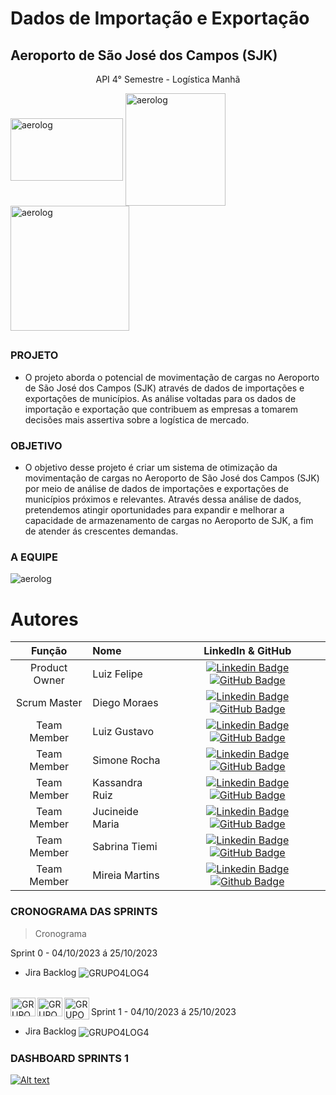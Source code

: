 # Dados de Importação e Exportação 
## Aeroporto de São José dos Campos (SJK)
<p align="center">
API 4° Semestre - Logística Manhã
  <div>
<img align="center" alt="aerolog" height="100" width="180" src="http://fatecsjc-prd.azurewebsites.net/static/media/logo.b8e0d5a7.png">
<img align="center" alt="aerolog" height="180" width="160" src="http://fatecsjc-prd.azurewebsites.net/static/media/cps.51739082.png">
<img align="center" alt="aerolog" height="200" width="190" src="https://cdn.discordapp.com/attachments/1024726813685067976/1159520631419850772/governo-do-estado-de-sao-paulo-logo.png">
  </div>

##

### PROJETO
- O projeto aborda o potencial de movimentação de cargas no Aeroporto de São José dos Campos (SJK) através de dados de importações e exportações de municípios. As análise voltadas para os dados de importação e exportação que contribuem as empresas a tomarem decisões mais assertiva sobre a logística de mercado.
### OBJETIVO
- O objetivo desse projeto é criar um sistema de otimização da movimentação de cargas no Aeroporto de São José dos Campos (SJK) por meio de análise de dados de importações e exportações de municípios próximos e relevantes. Através dessa análise de dados, pretendemos atingir oportunidades para expandir e melhorar a capacidade de armazenamento de cargas no Aeroporto de SJK, a fim de atender ás crescentes demandas.
  
### A EQUIPE
<div>
  <img alt="aerolog" src="https://cdn.discordapp.com/attachments/1024726813685067976/1159551697379668008/aerolog.png">
</div>

# Autores
| Função | Nome | LinkedIn & GitHub |
| :-----------: | :------------------------------------ | :-------------------------------------------------------------------------------------------------------------------------------------------------------------------------------------------------------------------------------------------------------------------------------------------------------------------------: |
| Product Owner | Luiz Felipe | [![Linkedin Badge](https://img.shields.io/badge/Linkedin-blue?style=flat-square&logo=Linkedin&logoColor=white)](https://www.linkedin.com/in/felipe-camargo1505/) [![GitHub Badge](https://img.shields.io/badge/GitHub-111217?style=flat-square&logo=github&logoColor=white)](https://github.com/Koabe)  |
| Scrum Master | Diego Moraes | [![Linkedin Badge](https://img.shields.io/badge/Linkedin-blue?style=flat-square&logo=Linkedin&logoColor=white)]() [![GitHub Badge](https://img.shields.io/badge/GitHub-111217?style=flat-square&logo=github&logoColor=white)](https://github.com/Digs-DFM) |
| Team Member | Luiz Gustavo | [![Linkedin Badge](https://img.shields.io/badge/Linkedin-blue?style=flat-square&logo=Linkedin&logoColor=white)](https://www.linkedin.com/in/gustavo-vieira-52a378284/) [![GitHub Badge](https://img.shields.io/badge/GitHub-111217?style=flat-square&logo=github&logoColor=white)](https://github.com/kazui72) |
| Team Member| Simone Rocha | [![Linkedin Badge](https://img.shields.io/badge/Linkedin-blue?style=flat-square&logo=Linkedin&logoColor=white)](https://www.linkedin.com/in/simone-rocha-estudantedelog%C3%ADstica-fatecsjc/) [![GitHub Badge](https://img.shields.io/badge/GitHub-111217?style=flat-square&logo=github&logoColor=white)](https://github.com/Si-niknil) |
| Team Member | Kassandra Ruiz | [![Linkedin Badge](https://img.shields.io/badge/Linkedin-blue?style=flat-square&logo=Linkedin&logoColor=white)]() [![GitHub Badge](https://img.shields.io/badge/GitHub-111217?style=flat-square&logo=github&logoColor=white)](https://github.com/KassandraRuiz) |
| Team Member | Jucineide Maria | [![Linkedin Badge](https://img.shields.io/badge/Linkedin-blue?style=flat-square&logo=Linkedin&logoColor=white)](https://www.linkedin.com/in/jucineide-silva-554a1623a/) [![GitHub Badge](https://img.shields.io/badge/GitHub-111217?style=flat-square&logo=github&logoColor=white)](https://github.com/JucineideMaria) |
| Team Member | Sabrina Tiemi | [![Linkedin Badge](https://img.shields.io/badge/Linkedin-blue?style=flat-square&logo=Linkedin&logoColor=white)](https://www.linkedin.com/in/sabrina-tiemi-b7355720b/) [![GitHub Badge](https://img.shields.io/badge/GitHub-111217?style=flat-square&logo=github&logoColor=white)](https://github.com/SabrinaTiemi) |
| Team Member | Mireia Martins | [![Linkedin Badge](https://img.shields.io/badge/Linkedin-blue?style=flat-square&logo=Linkedin&logoColor=white)](https://www.linkedin.com/in/mir%C3%A9ia-martins-268550264/) [![Github Badge](https://img.shields.io/badge/GitHub-111217?style=flat-square&logo=github&logoColor=white)](https://github.com/Mih0801)


### CRONOGRAMA DAS SPRINTS
> Cronograma

Sprint 0 - 04/10/2023 á 25/10/2023
- Jira Backlog
  <img align="center" alt="GRUPO4LOG4" src="https://cdn.discordapp.com/attachments/1024726813685067976/1158374408608546907/image.png">
</div>
 
<div>    
  <div style="display: inline_block"><br>
  <img align="left" alt="GRUPO4LOG4-JIRA" height="30" width="40" src="https://cdn.jsdelivr.net/gh/devicons/devicon/icons/jira/jira-original.svg">
  <img align="left" alt="GRUPO4LOG4-JIRA" height="30" width="40" src="https://cdn.jsdelivr.net/gh/devicons/devicon/icons/git/git-original.svg">
  <img align="left" alt="GRUPO4LOG4-JIRA" height="35" width="40" src="https://cdn.discordapp.com/attachments/1024726499418460233/1154749487424749658/PowerBI-Icon-Transparent-768x761.png">
    
  </div>

Sprint 1 - 04/10/2023 á 25/10/2023
- Jira Backlog
  <img align="center" alt="GRUPO4LOG4" src="https://cdn.discordapp.com/attachments/1024726813685067976/1158374408608546907/Capturar.PNG">
</div>

### DASHBOARD SPRINTS 1

[![Alt text](https://img.youtube.com/vi/X_1dwnPhGu4/0.jpg)](https://www.youtube.com/watch?v=X_1dwnPhGu4)

